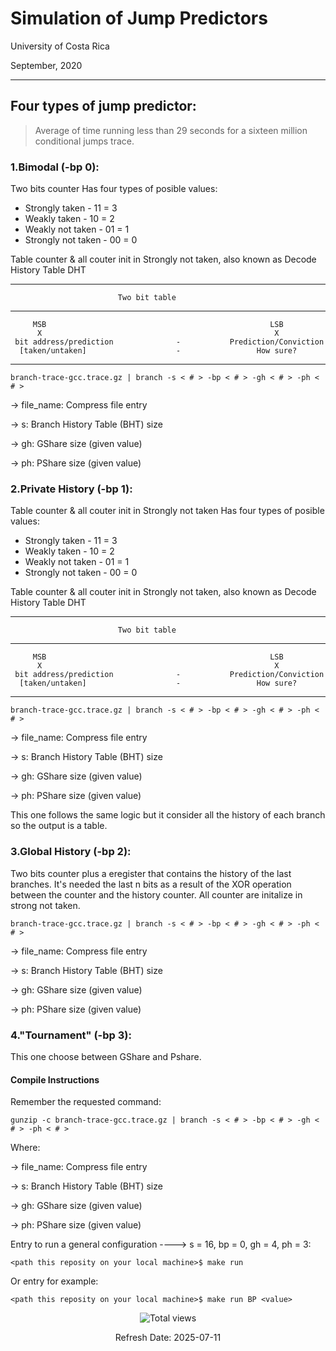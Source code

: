 # Simulation of Jump Predictors

University of Costa Rica

September, 2020

----------


## Four types of jump predictor:

> Average of time running less than 29 seconds for a 
sixteen million conditional jumps trace. 

### 1.Bimodal (-bp 0):
Two bits counter
Has four types of posible values:
* Strongly taken        - 11 = 3
* Weakly taken          - 10 = 2
* Weakly not taken      - 01 = 1
* Strongly not taken    - 00 = 0

Table counter & all couter init in Strongly not taken, also known as Decode 
History Table DHT

------------------------------------------------------------------------
                            Two bit table
 ------------------------------------------------------------------------
         MSB                                                  LSB
          X                                                    X
     bit address/prediction              -           Prediction/Conviction
      [taken/untaken]                    -                 How sure?
------------------------------------------------------------------------

`````
branch-trace-gcc.trace.gz | branch -s < # > -bp < # > -gh < # > -ph < # >
``````


-> file_name: Compress file entry

-> s: Branch History Table (BHT) size

-> gh: GShare size (given value)

-> ph: PShare size (given value)

### 2.Private History (-bp 1):

Table counter & all couter init in Strongly not taken
Has four types of posible values:
* Strongly taken        - 11 = 3
* Weakly taken          - 10 = 2
* Weakly not taken      - 01 = 1
* Strongly not taken    - 00 = 0

Table counter & all couter init in Strongly not taken, also known as Decode 
History Table DHT

------------------------------------------------------------------------
                            Two bit table
 ------------------------------------------------------------------------
         MSB                                                  LSB
          X                                                    X
     bit address/prediction              -           Prediction/Conviction
      [taken/untaken]                    -                 How sure?
------------------------------------------------------------------------

`````
branch-trace-gcc.trace.gz | branch -s < # > -bp < # > -gh < # > -ph < # >
``````


-> file_name: Compress file entry

-> s: Branch History Table (BHT) size

-> gh: GShare size (given value)

-> ph: PShare size (given value)


This one follows the same logic but it consider all the history of each branch
so the output is a table.

### 3.Global History (-bp 2):
Two bits counter plus a eregister that contains the 
history of the last branches. It's needed the last n bits as a result of 
the XOR operation between the counter and the history counter. All
counter are initalize in strong not taken.

`````
branch-trace-gcc.trace.gz | branch -s < # > -bp < # > -gh < # > -ph < # >
```````

-> file_name: Compress file entry

-> s: Branch History Table (BHT) size

-> gh: GShare size (given value)

-> ph: PShare size (given value)

### 4."Tournament" (-bp 3):
This one choose between GShare and Pshare.

#### Compile Instructions 

Remember the requested command:

````
gunzip -c branch-trace-gcc.trace.gz | branch -s < # > -bp < # > -gh < # > -ph < # >
````

Where:

-> file_name: Compress file entry

-> s: Branch History Table (BHT) size

-> gh: GShare size (given value)

-> ph: PShare size (given value)


Entry to run a general configuration ---->  s = 16, bp = 0, gh = 4, ph = 3: 

`````
<path this reposity on your local machine>$ make run
`````

Or entry for example:

`````
<path this reposity on your local machine>$ make run BP <value>
`````

<!-- START BADGE -->
<div align="center">
  <img src="https://img.shields.io/badge/Total%20views-1022-limegreen" alt="Total views">
  <p>Refresh Date: 2025-07-11</p>
</div>
<!-- END BADGE -->



